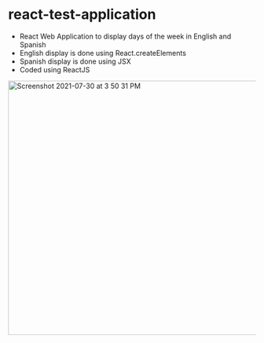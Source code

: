 # react-test-application

- React Web Application to display days of the week in English and Spanish
- English display is done using React.createElements
- Spanish display is done using JSX
- Coded using ReactJS

<img width="517" alt="Screenshot 2021-07-30 at 3 50 31 PM" src="https://user-images.githubusercontent.com/67630400/127640051-f4e1e8d2-50c0-408d-8e9a-cba19e0eeb47.png">
